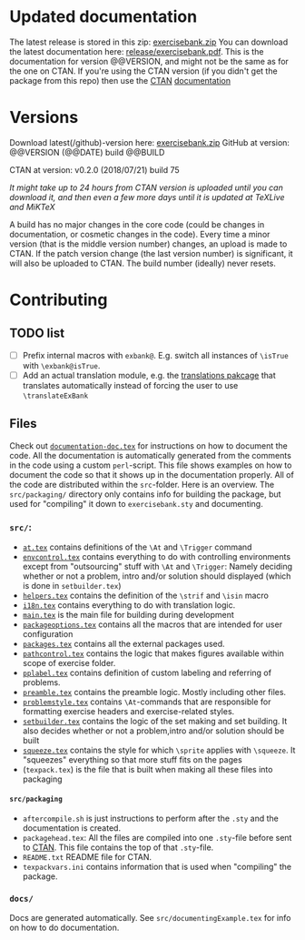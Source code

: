 # Updated documentation
The latest release is stored in this zip: [exercisebank.zip](https://github.com/Strauman/exerciseBank/raw/master/exercisebank.zip)
You can download the latest documentation here: [release/exercisebank.pdf](https://github.com/Strauman/exerciseBank/raw/master/release/exercisebank.pdf).
This is the documentation for version @@VERSION, and might not be the same as for the one on CTAN. If you're using the CTAN version (if you didn't get the package from this repo) then use the [CTAN](https://ctan.org/pkg/exercisebank) [documentation](http://mirrors.ctan.org/macros/latex/contrib/exercisebank/exercisebank-doc.pdf)

# Versions
Download latest(/github)-version here: [exercisebank.zip](https://github.com/Strauman/exerciseBank/blob/master/exercisebank.zip)
GitHub at version: @@VERSION (@@DATE) build @@BUILD

CTAN at version: v0.2.0 (2018/07/21) build 75

*It might take up to 24 hours from CTAN version is uploaded until you can download it, and then even a few more days until it is updated at TeXLive and MiKTeX*

A build has no major changes in the core code (could be changes in documentation, or cosmetic changes in the code). Every time a minor version (that is the middle version number) changes, an upload is made to CTAN. If the patch version change (the last version number) is significant, it will also be uploaded to CTAN. The build number (ideally) never resets.

# Contributing
## TODO list
- [ ] Prefix internal macros with `exbank@`. E.g. switch all instances of `\isTrue` with `\exbank@isTrue`.
- [ ] Add an actual translation module, e.g. the [translations pakcage](https://ctan.org/pkg/translations) that translates automatically instead of forcing the user to use `\translateExBank`
## Files
Check out [`documentation-doc.tex`](https://github.com/Strauman/exerciseBank/blob/master/documentation-doc.tex) for instructions on how to document the code. All the documentation is automatically generated from the comments in the code using a custom `perl`-script. This file shows examples on how to document the code so that it shows up in the documentation properly.
All of the code are distributed within the `src`-folder. Here is an overview. The `src/packaging/` directory only contains info for building the package, but used for "compiling" it down to `exercisebank.sty` and documenting.
### `src/`:
- [`at.tex`](https://github.com/Strauman/exerciseBank/blob/master/src/at.tex) contains definitions of the `\At` and `\Trigger` command
- [`envcontrol.tex`](https://github.com/Strauman/exerciseBank/blob/master/src/envcontrol.tex) contains everything to do with controlling environments except from "outsourcing" stuff with `\At` and `\Trigger`: Namely deciding whether or not a problem, intro and/or solution should displayed (which is done in `setbuilder.tex`)
- [`helpers.tex`](https://github.com/Strauman/exerciseBank/blob/master/src/helpers.tex) contains the definition of the `\strif` and `\isin` macro
- [`i18n.tex`](https://github.com/Strauman/exerciseBank/blob/master/src/i18n.tex) contains everything to do with translation logic.
- [`main.tex`](https://github.com/Strauman/exerciseBank/blob/master/src/main.tex) is the main file for building during development
- [`packageoptions.tex`](https://github.com/Strauman/exerciseBank/blob/master/src/packageoptions.tex) contains all the macros that are intended for user configuration
- [`packages.tex`](https://github.com/Strauman/exerciseBank/blob/master/src/packages.tex) contains all the external packages used.
- [`pathcontrol.tex`](https://github.com/Strauman/exerciseBank/blob/master/src/pathcontrol.tex) contains the logic that makes figures available within scope of exercise folder.
- [`pplabel.tex`](https://github.com/Strauman/exerciseBank/blob/master/src/pplabel.tex)  contains definition of custom labeling and referring of problems.
- [`preamble.tex`](https://github.com/Strauman/exerciseBank/blob/master/src/preamble.tex) contains the preamble logic. Mostly including other files.
- [`problemstyle.tex`](https://github.com/Strauman/exerciseBank/blob/master/src/problemstyle.tex)  contains `\At`-commands that are responsible for formatting exercise headers and exercise-related styles.
- [`setbuilder.tex`](https://github.com/Strauman/exerciseBank/blob/master/src/setbuilder.tex) contains the logic of the set making and set building. It also decides whether or not a problem,intro and/or solution should be built
- [`squeeze.tex`](https://github.com/Strauman/exerciseBank/blob/master/src/squeeze.tex) contains the style for which `\sprite` applies with `\squeeze`. It "squeezes" everything so that more stuff fits on the pages
- (`texpack.tex`) is the file that is built when making all these files into packaging
#### `src/packaging`
- `aftercompile.sh` is just instructions to perform after the `.sty` and the documentation is created.
- `packagehead.tex`: All the files are compiled into one `.sty`-file before sent to [CTAN](http://ctan.org). This file contains the top of that `.sty`-file.
- `README.txt` README file for CTAN.
- `texpackvars.ini` contains information that is used when "compiling" the package.
### `docs/`
Docs are generated automatically. See `src/documentingExample.tex` for info on how to do documentation.
